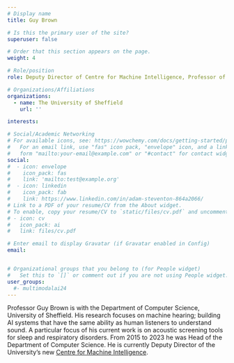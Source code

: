 ```yaml
---
# Display name
title: Guy Brown

# Is this the primary user of the site?
superuser: false

# Order that this section appears on the page.
weight: 4

# Role/position
role: Deputy Director of Centre for Machine Intelligence, Professor of Computer Science

# Organizations/Affiliations
organizations:
  - name: The University of Sheffield
    url: ''

interests:

# Social/Academic Networking
# For available icons, see: https://wowchemy.com/docs/getting-started/page-builder/#icons
#   For an email link, use "fas" icon pack, "envelope" icon, and a link in the
#   form "mailto:your-email@example.com" or "#contact" for contact widget.
social:
#  - icon: envelope
#    icon_pack: fas
#    link: 'mailto:test@example.org'
#  - icon: linkedin
#    icon_pack: fab
#    link: https://www.linkedin.com/in/adam-steventon-864a2066/
# Link to a PDF of your resume/CV from the About widget.
# To enable, copy your resume/CV to `static/files/cv.pdf` and uncomment the lines below.
# - icon: cv
#   icon_pack: ai
#   link: files/cv.pdf

# Enter email to display Gravatar (if Gravatar enabled in Config)
email: 


# Organizational groups that you belong to (for People widget)
#   Set this to `[]` or comment out if you are not using People widget.
user_groups:
  #- multimodalai24
---
```

Professor Guy Brown is with the Department of Computer Science, University of Sheffield. His research focuses on machine hearing; building AI systems that have the same ability as human listeners to understand sound. A particular focus of his current work is on acoustic screening tools for sleep and respiratory disorders. From 2015 to 2023 he was Head of the Department of Computer Science. He is currently Deputy Director of the University’s new [Centre for Machine Intelligence](https://www.sheffield.ac.uk/machine-intelligence).
